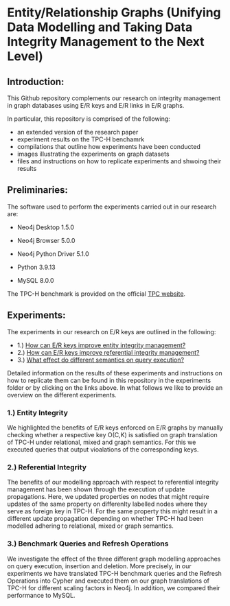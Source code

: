 # Entity/Relationship Graphs (Unifying Data Modelling and Taking Data Integrity Management to the Next Level)

## Introduction:

This Github repository complements our research on integrity management in graph databases using E/R keys and E/R links in E/R graphs.

In particular, this repository is comprised of the following:

- an extended version of the research paper
- experiment results on the TPC-H benchamrk
- compilations that outline how experiments have been conducted
- images illustrating the experiments on graph datasets
- files and instructions on how to replicate experiments and shwoing their results

## Preliminaries:

The software used to perform the experiments carried out in our research are:

- Neo4j Desktop 1.5.0

- Neo4j Browser 5.0.0

- Neo4j Python Driver 5.1.0

- Python 3.9.13

- MySQL 8.0.0



The TPC-H benchmark is provided on the official [TPC website](https://www.tpc.org/tpch/). 


## Experiments:

The experiments in our research on E/R keys are outlined in the following:

- 1.) [How can E/R keys improve entity integrity management?](https://github.com/graphdbexperiments/er_graph_experiments/tree/main/entity_integrity)
- 2.) [How can E/R keys improve referential integrity management?](https://github.com/graphdbexperiments/er_graph_experiments/tree/main/referential_integrity)
- 3.) [What effect do different semantics on query execution?](https://github.com/graphdbexperiments/er_graph_experiments/tree/main/queries_and_refresh_operations)


Detailed information on the results of these experiments and instructions on how to replicate them can be found in this repository in the experiments folder or by clicking on the links above. In what follows we like to provide an overview on the different experiments.

### 1.) Entity Integrity

We highlighted the benefits of E/R keys enforced on E/R graphs by manually checking whether a respective key O(C,K) is satisfied on graph translation of TPC-H under relational, mixed and graph semantics. For this we executed queries that output vioalations of the corresponding keys.

### 2.) Referential Integrity

The benefits of our modelling approach with respect to referential integrity management has been shown through the execution of update propagations. Here, we updated properties on nodes that might require updates of the same property on differenlty labelled nodes where they serve as foreign key in TPC-H. For the same property this might result in a different update propagation depending on whether TPC-H had been modelled adhering to relational, mixed or graph semantics.

### 3.) Benchmark Queries and Refresh Operations

We investigate the effect of the three different graph modelling approaches on query execution, insertion and deletion. More precisely, in our experiments we have translated TPC-H benchmark queries and the Refresh Operations into Cypher and executed them on our graph translations of TPC-H for different scaling factors in Neo4j. In addition, we compared their performance to MySQL.

